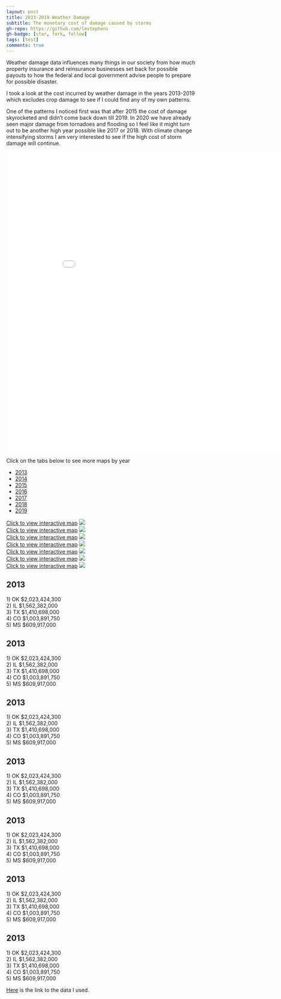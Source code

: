 ```yaml
---
layout: post
title: 2013-2019 Weather Damage
subtitle: The monetary cost of damage caused by storms
gh-repo: https://github.com/lmstephens
gh-badge: [star, fork, follow]
tags: [test]
comments: true
---
```


<p>Weather damage data influences many things in our society from how much property insurance and reinsurance businesses set back for possible payouts to how the federal and local government advise people to prepare for possible disaster.</p>

<p>I took a look at the cost incurred by weather damage in the years 2013-2019 which excludes crop damage to see if I could find any of my own patterns. </p>

<p>One of the patterns I noticed first was that after 2015 the cost of damage skyrocketed and didn’t come back down till 2019. In 2020 we have already seen major damage from tornadoes and flooding so I feel like it might turn out to be another high year possible like 2017 or 2018. With climate change intensifying storms I am very interested to see if the high cost of storm damage will continue.</p>

<div class="video-container">
<iframe width="900" height="800" frameborder="0" scrolling="no" src="//plot.ly/~Lmstephens/19.embed"></iframe>
</div>

<p>Click on the tabs below to see more maps by year</p>
<ul class="nav nav-tabs">
  <li><a href="#2013" data-toggle="tab">2013</a></li>
  <li><a href="#2014" data-toggle="tab">2014</a></li>
  <li><a href="#2015" data-toggle="tab">2015</a></li>
  <li><a href="#2016" data-toggle="tab">2016</a></li>
  <li><a href="#2017" data-toggle="tab">2017</a></li>
  <li><a href="#2018" data-toggle="tab">2018</a></li>
  <li><a href="#2019" data-toggle="tab">2019</a></li>
</ul>

<div class="tab-content" id="myTabContent">
	<div id="2013" class="tab-pane fade active in">
		<a href="https://plot.ly/~Lmstephens/21/" target="_blank">Click to view interactive map</a>
		<img src="../img/2013map-final.png">
	</div>
	<div id="2014" class="tab-pane fade">
		<a href="https://plot.ly/~Lmstephens/23/" target="_blank">Click to view interactive map</a>
		<img src="../img/2014map-final.png">
	</div>
	<div id="2015" class="tab-pane fade">
		<a href="https://plot.ly/~Lmstephens/25/" target="_blank">Click to view interactive map</a>
		<img src="../img/2015map-final.png">
	</div>
	<div id="2016" class="tab-pane fade">
		<a href="https://plot.ly/~Lmstephens/27/" target="_blank">Click to view interactive map</a>
		<img src="../img/2016map-final.png">
	</div>
	<div id="2017" class="tab-pane fade">
		<a href="https://plot.ly/~Lmstephens/29/" target="_blank">Click to view interactive map</a>
		<img src="../img/2017map-final.png">
	</div>
	<div id="2018" class="tab-pane fade">
		<a href="https://plot.ly/~Lmstephens/31/" target="_blank">Click to view interactive map</a>
		<img src="../img/2018map-final.png">
	</div>
	<div id="2019" class="tab-pane fade">
		<a href="https://plot.ly/~Lmstephens/33/" target="_blank">Click to view interactive map</a>
		<img src="../img/2019map-final.png">
	</div>
</div>

<div class="col-lg-12">
	<div class="col-lg-5">
		<h2>2013</h2>
		1) OK $2,023,424,300 <br>
		2) IL $1,562,382,000 <br>
		3) TX $1,410,698,000 <br>
		4) CO $1,003,891,750 <br>
		5) MS $609,917,000 <br>
	</div>
	<div class="col-lg-5">
		<h2>2013</h2>
		1) OK $2,023,424,300 <br>
		2) IL $1,562,382,000 <br>
		3) TX $1,410,698,000 <br>
		4) CO $1,003,891,750 <br>
		5) MS $609,917,000 <br>
	</div>
	<div class="col-lg-5">
		<h2>2013</h2>
		1) OK $2,023,424,300 <br>
		2) IL $1,562,382,000 <br>
		3) TX $1,410,698,000 <br>
		4) CO $1,003,891,750<br>
		5) MS $609,917,000<br>
	</div>
	<div class="col-lg-5">
		<h2>2013</h2>
		1) OK $2,023,424,300<br>
		2) IL $1,562,382,000<br>
		3) TX $1,410,698,000<br>
		4) CO $1,003,891,750<br>
		5) MS $609,917,000<br>
	</div>
	<div class="col-lg-5">
		<h2>2013</h2>
		1) OK $2,023,424,300<br>
		2) IL $1,562,382,000<br>
		3) TX $1,410,698,000<br>
		4) CO $1,003,891,750<br>
		5) MS $609,917,000<br>
	</div>
	<div class="col-lg-5">
		<h2>2013</h2>
		1) OK $2,023,424,300<br>
		2) IL $1,562,382,000<br>
		3) TX $1,410,698,000<br>
		4) CO $1,003,891,750<br>
		5) MS $609,917,000<br>
	</div>
	<div class="col-lg-5">
		<h2>2013</h2>
		1) OK $2,023,424,300<br>
		2) IL $1,562,382,000<br>
		3) TX $1,410,698,000<br>
		4) CO $1,003,891,750<br>
		5) MS $609,917,000<br>
	</div>
</div>

<a href="https://www1.ncdc.noaa.gov/pub/data/swdi/stormevents/csvfiles/">Here</a> is the link to the data I used.

